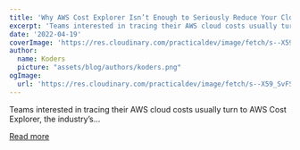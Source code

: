 ```yaml
---
title: 'Why AWS Cost Explorer Isn’t Enough to Seriously Reduce Your Cloud Expenses'
excerpt: 'Teams interested in tracing their AWS cloud costs usually turn to AWS Cost Explorer, the industry’s...'
date: '2022-04-19'
coverImage: 'https://res.cloudinary.com/practicaldev/image/fetch/s--X59_SvFS--/c_imagga_scale,f_auto,fl_progressive,h_420,q_auto,w_1000/https://dev-to-uploads.s3.amazonaws.com/uploads/articles/lb0xacsu5kenjoe9phad.jpg'
author:
  name: Koders
  picture: "assets/blog/authors/koders.png"
ogImage:
  url: 'https://res.cloudinary.com/practicaldev/image/fetch/s--X59_SvFS--/c_imagga_scale,f_auto,fl_progressive,h_420,q_auto,w_1000/https://dev-to-uploads.s3.amazonaws.com/uploads/articles/lb0xacsu5kenjoe9phad.jpg'
---
```


Teams interested in tracing their AWS cloud costs usually turn to AWS Cost Explorer, the industry’s...

[Read more](https://dev.to/castai/why-aws-cost-explorer-isnt-enough-to-seriously-reduce-your-cloud-expenses-4l8)
